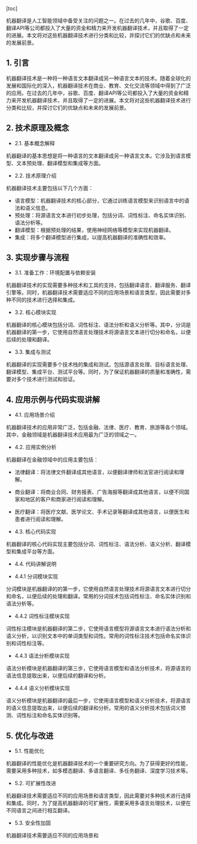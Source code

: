 
[toc]                    
                
                
机器翻译是人工智能领域中备受关注的问题之一。在过去的几年中，谷歌、百度、翻译API等公司都投入了大量的资金和精力来开发机器翻译技术，并且取得了一定的进展。本文将对这些机器翻译技术进行分类和比较，并探讨它们的优缺点和未来的发展前景。

## 1. 引言

机器翻译技术是一种将一种语言文本翻译成另一种语言文本的技术。随着全球化的发展和国际化的深入，机器翻译技术在商业、教育、文化交流等领域中得到了广泛的应用。在过去的几年中，谷歌、百度、翻译API等公司都投入了大量的资金和精力来开发机器翻译技术，并且取得了一定的进展。本文将对这些机器翻译技术进行分类和比较，并探讨它们的优缺点和未来的发展前景。

## 2. 技术原理及概念

- 2.1. 基本概念解释

机器翻译的基本思想是将一种语言的文本翻译成另一种语言文本。它涉及到语言模型、文本预处理、翻译模型和集成等方面。

- 2.2. 技术原理介绍

机器翻译技术主要包括以下几个方面：

- 语言模型：机器翻译技术的核心部分，它通过训练语言模型来识别语言中的语法和语义信息。
- 预处理：将源语言文本进行初步处理，包括分词、词性标注、命名实体识别、语法分析等。
- 翻译模型：根据预处理的结果，使用神经网络等模型来实现机器翻译。
- 集成：将多个翻译模型进行集成，以提高机器翻译的准确性和效率。

## 3. 实现步骤与流程

- 3.1. 准备工作：环境配置与依赖安装

机器翻译技术的实现需要多种技术和工具的支持，包括翻译语言、翻译服务、翻译引擎等。同时，机器翻译技术需要适应不同的应用场景和语言类型，因此需要对多种不同的技术进行选择和集成。

- 3.2. 核心模块实现

机器翻译的核心模块包括分词、词性标注、语法分析和语义分析等。其中，分词是机器翻译的第一步，它使用自然语言处理技术将源语言文本进行切分和命名，以便后续的处理和翻译。

- 3.3. 集成与测试

机器翻译的实现需要多个技术栈的集成和测试，包括源语言处理、目标语言处理、翻译模型、集成平台、测试平台等。同时，为了保证机器翻译的质量和准确性，需要对多个技术进行测试和验证。

## 4. 应用示例与代码实现讲解

- 4.1. 应用场景介绍

机器翻译技术的应用非常广泛，包括金融、法律、医疗、教育、旅游等各个领域。其中，金融领域是机器翻译技术应用最为广泛的领域之一。

- 4.2. 应用实例分析

机器翻译在金融领域中的应用主要包括：

- 法律翻译：将法律文件翻译成其他语言，以便翻译律师和法官进行阅读和理解。
- 商业翻译：将商业合同、财务报表、广告海报等翻译成其他语言，以便不同国家和地区的客户和商家进行阅读和理解。
- 医疗翻译：将医疗文献、医学论文、手术记录等翻译成其他语言，以便医生和患者进行阅读和理解。

- 4.3. 核心代码实现

机器翻译的核心代码实现主要包括分词、词性标注、语法分析、语义分析、翻译模型和集成平台等方面。

- 4.4. 代码讲解说明

- 4.4.1 分词模块实现

分词模块是机器翻译的的第一步，它使用自然语言处理技术将源语言文本进行切分和命名，以便后续的处理和翻译。常用的分词技术包括词性标注、命名实体识别和语法分析等。

- 4.4.2 词性标注模块实现

词性标注模块是机器翻译的第二步，它使用语言模型将源语言文本进行语法分析和语义分析，以识别文本中的单词类型和词性。常用的词性标注技术包括命名实体识别和词性标注等。

- 4.4.3 语法分析模块实现

语法分析模块是机器翻译的第三步，它使用语言模型和语法分析技术，将源语言的语法信息提取出来，以便后续的翻译和分析。

- 4.4.4 语义分析模块实现

语义分析模块是机器翻译的最后一步，它使用语言模型和语义分析技术，将源语言的语义信息提取出来，以便后续的翻译和分析。常用的语义分析技术包括词义预测、词性标注和命名实体识别等。

## 5. 优化与改进

- 5.1. 性能优化

机器翻译的性能优化是机器翻译技术的一个重要研究方向。为了获得更好的性能，需要采用多种技术，如多模态翻译、多语言翻译、多任务翻译、深度学习技术等。

- 5.2. 可扩展性改进

机器翻译技术需要适应不同的应用场景和语言类型，因此需要对多种技术进行选择和集成。同时，为了提高机器翻译的可扩展性，需要采用多语言处理技术，以便在不同语言之间进行相互翻译。

- 5.3. 安全性加固

机器翻译技术需要适应不同的应用场景和

